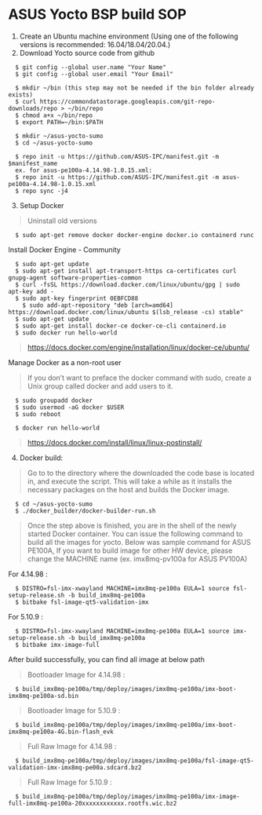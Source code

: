 # ASUS Yocto BSP build SOP
1.	Create an Ubuntu machine environment (Using one of the following versions is recommended: 16.04/18.04/20.04.)
2.	Download Yocto source code from github
```
  $ git config --global user.name "Your Name"
  $ git config --global user.email "Your Email"

  $ mkdir ~/bin (this step may not be needed if the bin folder already exists)
  $ curl https://commondatastorage.googleapis.com/git-repo-downloads/repo > ~/bin/repo
  $ chmod a+x ~/bin/repo
  $ export PATH=~/bin:$PATH

  $ mkdir ~/asus-yocto-sumo
  $ cd ~/asus-yocto-sumo

  $ repo init -u https://github.com/ASUS-IPC/manifest.git -m $manifest_name
  ex. for asus-pe100a-4.14.98-1.0.15.xml:
  $ repo init -u https://github.com/ASUS-IPC/manifest.git -m asus-pe100a-4.14.98-1.0.15.xml
  $ repo sync -j4
```
3.	Setup Docker
> Uninstall old versions
```
  $ sudo apt-get remove docker docker-engine docker.io containerd runc
```
Install Docker Engine - Community
```
  $ sudo apt-get update
  $ sudo apt-get install apt-transport-https ca-certificates curl gnupg-agent software-properties-common
  $ curl -fsSL https://download.docker.com/linux/ubuntu/gpg | sudo apt-key add -
  $ sudo apt-key fingerprint 0EBFCD88
    $ sudo add-apt-repository "deb [arch=amd64] https://download.docker.com/linux/ubuntu $(lsb_release -cs) stable"
  $ sudo apt-get update
  $ sudo apt-get install docker-ce docker-ce-cli containerd.io
  $ sudo docker run hello-world
```
> https://docs.docker.com/engine/installation/linux/docker-ce/ubuntu/

Manage Docker as a non-root user
> If you don’t want to preface the docker command with sudo, create a Unix group called docker and add users to it.
```
  $ sudo groupadd docker
  $ sudo usermod -aG docker $USER
  $ sudo reboot
  
  $ docker run hello-world
```
> https://docs.docker.com/install/linux/linux-postinstall/

4.	Docker build:
> Go to to the directory where the downloaded the code base is located in, and execute the script. This will take a while as it installs the necessary packages on the host and builds the Docker image.
```
  $ cd ~/asus-yocto-sumo
  $ ./docker_builder/docker-builder-run.sh
```
> Once the step above is finished, you are in the shell of the newly started Docker container. You can issue the following command to build all the images for yocto.
Below was sample command for ASUS PE100A, If you want to build image for other HW device, please change the MACHINE name (ex. imx8mq-pv100a for ASUS PV100A)

For 4.14.98 :
```
  $ DISTRO=fsl-imx-xwayland MACHINE=imx8mq-pe100a EULA=1 source fsl-setup-release.sh -b build_imx8mq-pe100a
  $ bitbake fsl-image-qt5-validation-imx
```
For 5.10.9 :
```
  $ DISTRO=fsl-imx-xwayland MACHINE=imx8mq-pe100a EULA=1 source imx-setup-release.sh -b build_imx8mq-pe100a
  $ bitbake imx-image-full
```
After build successfully, you can find all image at below path
> Bootloader Image for 4.14.98 :
```
  $ build_imx8mq-pe100a/tmp/deploy/images/imx8mq-pe100a/imx-boot-imx8mq-pe100a-sd.bin
```
> Bootloader Image for 5.10.9 :
```
  $ build_imx8mq-pe100a/tmp/deploy/images/imx8mq-pe100a/imx-boot-imx8mq-pe100a-4G.bin-flash_evk
```
> Full Raw Image for 4.14.98 :
```
  $ build_imx8mq-pe100a/tmp/deploy/images/imx8mq-pe100a/fsl-image-qt5-validation-imx-imx8mq-pe00a.sdcard.bz2
```
> Full Raw Image for 5.10.9 :
```
  $ build_imx8mq-pe100a/tmp/deploy/images/imx8mq-pe100a/imx-image-full-imx8mq-pe100a-20xxxxxxxxxxxx.rootfs.wic.bz2
```
